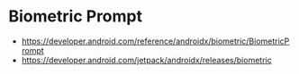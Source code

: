 # Biometric Prompt

- https://developer.android.com/reference/androidx/biometric/BiometricPrompt
- https://developer.android.com/jetpack/androidx/releases/biometric
